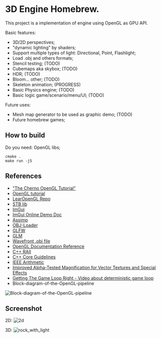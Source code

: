 # 3D Engine Homebrew.

This project is a implementation of engine using OpenGL as GPU API.

Basic features:

- 3D/2D perspectives;
- "dynamic lighting" by shaders;
- Support multiple types of light: Directional, Point, Flashlight;
- Load .obj and others formats;
- Stencil testing; (TODO)
- Cubemaps aka skybox; (TODO)
- HDR; (TODO)
- Bloom... other; (TODO)
- Skeleton animation; (PROGRESS)
- Basic Physics engine; (TODO)
- Basic logic game/scenario/menu/UI; (TODO)

Future uses:

- Mesh map generator to be used as graphic demo; (TODO)
- Future homebrew games;

## How to build

Do you need: OpenGL libs;

```
cmake .
make run -j5
```

## References
- ["The Cherno OpenGL Tutorial"](https://www.youtube.com/playlist?list=PLlrATfBNZ98foTJPJ_Ev03o2oq3-GGOS2)
- [OpenGL tutorial](https://learnopengl.com/)
- [LearOpenGL Repo](https://github.com/JoeyDeVries/LearnOpenGL)
- [STB lib](https://github.com/nothings/stb)
- [ImGui](https://github.com/ocornut/imgui)
- [ImGui Online Demo Doc](https://pthom.github.io/imgui_manual_online/manual/imgui_manual.html)
- [Assimp](https://github.com/assimp/)
- [OBJ-Loader](https://github.com/Bly7/OBJ-Loader)
- [GLFW](https://www.glfw.org/)
- [GLM](http://glm.g-truc.net/0.9.8/index.html)
- [Wavefront .obj file](https://en.wikipedia.org/wiki/Wavefront_.obj_file)
- [OpenGL Documentation Reference](https://registry.khronos.org/OpenGL-Refpages/gl4/)
- [C++ RAII](https://en.cppreference.com/w/cpp/language/raii)
- [C++ Core Guidelines](https://isocpp.github.io/CppCoreGuidelines/CppCoreGuidelines)
- [IEEE Arithmetic ](https://docs.oracle.com/cd/E19957-01/806-3568/ncg_math.html)
- [Improved Alpha-Tested Magnification for Vector Textures and Special Effects](https://steamcdn-a.akamaihd.net/apps/valve/2007/SIGGRAPH2007_AlphaTestedMagnification.pdf)
- [Getting The Game Loop Right - Video about deterministic game loop](https://www.youtube.com/watch?v=lW6ZtvQVzyg)
- Block-diagram-of-the-OpenGL-pipeline

![Block-diagram-of-the-OpenGL-pipeline](https://github.com/thiagolopes/3d_engine_homebrew/assets/5994972/a5519698-8450-41e6-8db8-2e0b091be5b2)


## Screenshot
2D:
![2d](https://github.com/thiagolopes/3d_engine_homebrew/assets/5994972/d5368333-e06c-4b05-836b-d4904531e0e6)

3D:
![rock_with_light](https://github.com/thiagolopes/3d_engine_homebrew/assets/5994972/6d247aaa-2727-42f4-a343-6af49f26805b)
